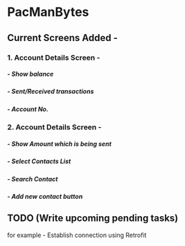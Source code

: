 # PacManBytes

## Current Screens Added -

### 1. Account Details Screen -
 ##### - Show balance
 ##### - Sent/Received transactions
 ##### - Account No.
 
### 2. Account Details Screen -
 ##### - Show Amount which is being sent
 ##### - Select Contacts List
 ##### - Search Contact
 ##### - Add new contact button
 
## TODO (Write upcoming pending tasks)

 for example - Establish connection using Retrofit
